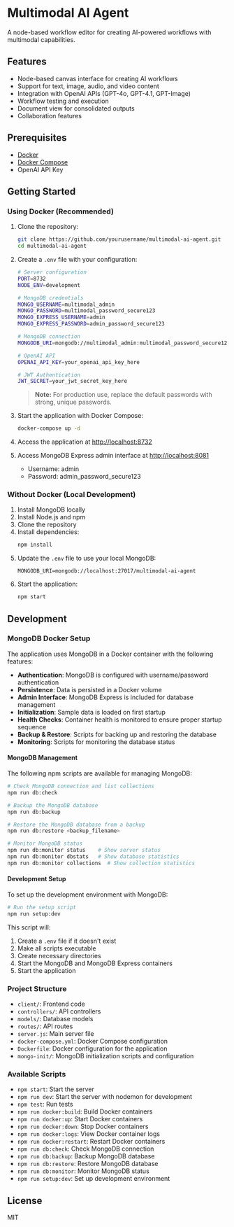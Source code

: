 # Multimodal AI Agent

A node-based workflow editor for creating AI-powered workflows with multimodal capabilities.

## Features

- Node-based canvas interface for creating AI workflows
- Support for text, image, audio, and video content
- Integration with OpenAI APIs (GPT-4o, GPT-4.1, GPT-Image)
- Workflow testing and execution
- Document view for consolidated outputs
- Collaboration features

## Prerequisites

- [Docker](https://www.docker.com/get-started)
- [Docker Compose](https://docs.docker.com/compose/install/)
- OpenAI API Key

## Getting Started

### Using Docker (Recommended)

1. Clone the repository:
   ```bash
   git clone https://github.com/yourusername/multimodal-ai-agent.git
   cd multimodal-ai-agent
   ```

2. Create a `.env` file with your configuration:
   ```bash
   # Server configuration
   PORT=8732
   NODE_ENV=development

   # MongoDB credentials
   MONGO_USERNAME=multimodal_admin
   MONGO_PASSWORD=multimodal_password_secure123
   MONGO_EXPRESS_USERNAME=admin
   MONGO_EXPRESS_PASSWORD=admin_password_secure123

   # MongoDB connection
   MONGODB_URI=mongodb://multimodal_admin:multimodal_password_secure123@mongodb:27017/multimodal-ai-agent?authSource=admin

   # OpenAI API
   OPENAI_API_KEY=your_openai_api_key_here

   # JWT Authentication
   JWT_SECRET=your_jwt_secret_key_here
   ```

   > **Note:** For production use, replace the default passwords with strong, unique passwords.

3. Start the application with Docker Compose:
   ```bash
   docker-compose up -d
   ```

4. Access the application at [http://localhost:8732](http://localhost:8732)

5. Access MongoDB Express admin interface at [http://localhost:8081](http://localhost:8081)
   - Username: admin
   - Password: admin_password_secure123

### Without Docker (Local Development)

1. Install MongoDB locally
2. Install Node.js and npm
3. Clone the repository
4. Install dependencies:
   ```bash
   npm install
   ```
5. Update the `.env` file to use your local MongoDB:
   ```
   MONGODB_URI=mongodb://localhost:27017/multimodal-ai-agent
   ```
6. Start the application:
   ```bash
   npm start
   ```

## Development

### MongoDB Docker Setup

The application uses MongoDB in a Docker container with the following features:

- **Authentication**: MongoDB is configured with username/password authentication
- **Persistence**: Data is persisted in a Docker volume
- **Admin Interface**: MongoDB Express is included for database management
- **Initialization**: Sample data is loaded on first startup
- **Health Checks**: Container health is monitored to ensure proper startup sequence
- **Backup & Restore**: Scripts for backing up and restoring the database
- **Monitoring**: Scripts for monitoring the database status

#### MongoDB Management

The following npm scripts are available for managing MongoDB:

```bash
# Check MongoDB connection and list collections
npm run db:check

# Backup the MongoDB database
npm run db:backup

# Restore the MongoDB database from a backup
npm run db:restore <backup_filename>

# Monitor MongoDB status
npm run db:monitor status    # Show server status
npm run db:monitor dbstats   # Show database statistics
npm run db:monitor collections  # Show collection statistics
```

#### Development Setup

To set up the development environment with MongoDB:

```bash
# Run the setup script
npm run setup:dev
```

This script will:

1. Create a `.env` file if it doesn't exist
2. Make all scripts executable
3. Create necessary directories
4. Start the MongoDB and MongoDB Express containers
5. Start the application

### Project Structure

- `client/`: Frontend code
- `controllers/`: API controllers
- `models/`: Database models
- `routes/`: API routes
- `server.js`: Main server file
- `docker-compose.yml`: Docker Compose configuration
- `Dockerfile`: Docker configuration for the application
- `mongo-init/`: MongoDB initialization scripts and configuration

### Available Scripts

- `npm start`: Start the server
- `npm run dev`: Start the server with nodemon for development
- `npm test`: Run tests
- `npm run docker:build`: Build Docker containers
- `npm run docker:up`: Start Docker containers
- `npm run docker:down`: Stop Docker containers
- `npm run docker:logs`: View Docker container logs
- `npm run docker:restart`: Restart Docker containers
- `npm run db:check`: Check MongoDB connection
- `npm run db:backup`: Backup MongoDB database
- `npm run db:restore`: Restore MongoDB database
- `npm run db:monitor`: Monitor MongoDB status
- `npm run setup:dev`: Set up development environment

## License

MIT
